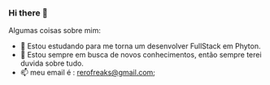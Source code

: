 ### Hi there 👋

Algumas coisas sobre mim:


- 🌱 Estou estudando para me torna um desenvolver FullStack em Phyton.
- 🤔 Estou sempre em busca de novos conhecimentos, então sempre terei duvida sobre tudo.
- 📫 meu email é : rerofreaks@gmail.com;
